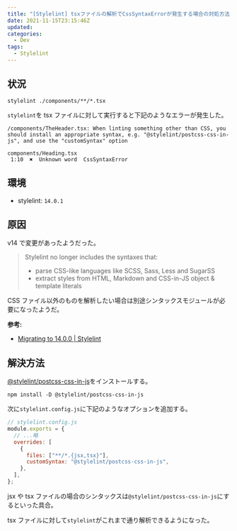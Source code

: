 ```yaml
---
title: "[Stylelint] tsxファイルの解析でCssSyntaxErrorが発生する場合の対処方法"
date: 2021-11-15T23:15:46Z
updated:
categories:
  - Dev
tags:
  - Stylelint
---
```


## 状況

```
stylelint ./components/**/*.tsx
```

`stylelint`を tsx ファイルに対して実行すると下記のようなエラーが発生した。

```
/components/TheHeader.tsx: When linting something other than CSS, you should install an appropriate syntax, e.g. "@stylelint/postcss-css-in-js", and use the "customSyntax" option

components/Heading.tsx
 1:10  ✖  Unknown word  CssSyntaxError
```

## 環境

- stylelint: `14.0.1`

## 原因

v14 で変更があったようだった。

> Stylelint no longer includes the syntaxes that:
>
> - parse CSS-like languages like SCSS, Sass, Less and SugarSS
> - extract styles from HTML, Markdown and CSS-in-JS object & template literals

CSS ファイル以外のものを解析したい場合は別途シンタックスモジュールが必要になったようだ。

**参考:**

- [Migrating to 14.0.0 | Stylelint](https://stylelint.io/migration-guide/to-14/)

## 解決方法

[@stylelint/postcss-css-in-js](https://www.npmjs.com/package/@stylelint/postcss-css-in-js)をインストールする。

```
npm install -D @stylelint/postcss-css-in-js
```

次に`stylelint.config.js`に下記のようなオプションを追加する。

```js
// stylelint.config.js
module.exports = {
  // ...略
  overrides: [
    {
      files: ["**/*.{jsx,tsx}"],
      customSyntax: "@stylelint/postcss-css-in-js",
    },
  ],
};
```

jsx や tsx ファイルの場合のシンタックスは`@stylelint/postcss-css-in-js`にするといった具合。

tsx ファイルに対して`stylelint`がこれまで通り解析できるようになった。
